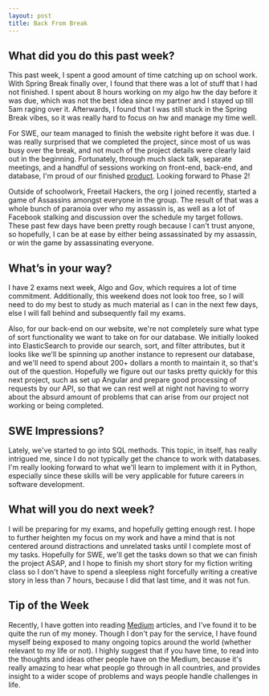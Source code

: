 ```yaml
---
layout: post
title: Back From Break
---
```


What did you do this past week?
------
This past week, I spent a good amount of time catching up on school work. With Spring Break finally over, I found that there was a lot of stuff that I had not finished. I spent about 8 hours working on my algo hw the day before it was due, which was not the best idea since my partner and I stayed up till 5am raging over it. Afterwards, I found that I was still stuck in the Spring Break vibes, so it was really hard to focus on hw and manage my time well.

For SWE, our team managed to finish the website right before it was due. I was really surprised that we completed the project, since most of us was busy over the break, and not much of the project details were clearly laid out in the beginning. Fortunately, through much slack talk, separate meetings, and a handful of sessions working on front-end, back-end, and database, I'm proud of our finished [product](http://boswemianrhapsody.me/). Looking forward to Phase 2!

Outside of schoolwork, Freetail Hackers, the org I joined recently, started a game of Assassins amongst everyone in the group. The result of that was a whole bunch of paranoia over who my assassin is, as well as a lot of Facebook stalking and discussion over the schedule my target follows. These past few days have been pretty rough because I can't trust anyone, so hopefully, I can be at ease by either being assassinated by my assassin, or win the game by assassinating everyone.

What’s in your way?
------
I have 2 exams next week, Algo and Gov, which requires a lot of time commitment. Additionally, this weekend does not look too free, so I will need to do my best to study as much material as I can in the next few days, else I will fall behind and subsequently fail my exams.

Also, for our back-end on our website, we're not completely sure what type of sort functionality we want to take on for our database. We initially looked into ElasticSearch to provide our search, sort, and filter attributes, but it looks like we'll be spinning up another instance to represent our database, and we'll need to spend about 200+ dollars a month to maintain it, so that's out of the question. Hopefully we figure out our tasks pretty quickly for this next project, such as set up Angular and prepare good processing of requests by our API, so that we can rest well at night not having to worry about the absurd amount of problems that can arise from our project not working or being completed.

SWE Impressions?
------
Lately, we've started to go into SQL methods. This topic, in itself, has really intrigued me, since I do not typically get the chance to work with databases. I'm really looking forward to what we'll learn to implement with it in Python, especially since these skills will be very applicable for future careers in software development.

What will you do next week?
------
I will be preparing for my exams, and hopefully getting enough rest. I hope to further heighten my focus on my work and have a mind that is not centered around distractions and unrelated tasks until I complete most of my tasks. Hopefully for SWE, we'll get the tasks down so that we can finish the project ASAP, and I hope to finish my short story for my fiction writing class so I don't have to spend a sleepless night forcefully writing a creative story in less than 7 hours, because I did that last time, and it was not fun.

Tip of the Week
------
Recently, I have gotten into reading [Medium](https://medium.com/) articles, and I've found it to be quite the run of my money. Though I don't pay for the service, I have found myself being exposed to many ongoing topics around the world (whether relevant to my life or not). I highly suggest that if you have time, to read into the thoughts and ideas other people have on the Medium, because it's really amazing to hear what people go through in all countries, and provides insight to a wider scope of problems and ways people handle challenges in life.

